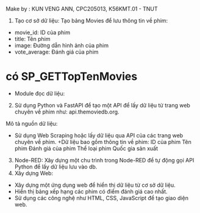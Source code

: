 Make by : KUN VENG ANN, CPC205013, K56KMT.01 - TNUT

1. Tạo cơ sở dữ liệu:
Tạo bảng Movies để lưu thông tin về phim:
+ movie_id: ID của phim
+ title: Tên phim
+ image: Đường dẫn hình ảnh của phim
+ vote_average: Đánh giá của phim
# có SP_GETTopTenMovies 
+ Module đọc dữ liệu:
2. Sử dụng Python và FastAPI để tạo một API để lấy dữ liệu từ trang web chuyên về phim như: api.themoviedb.org.
  
Mô tả nguồn dữ liệu:
+ Sử dụng Web Scraping hoặc lấy dữ liệu qua API của các trang web chuyên về phim.
+Dữ liệu bao gồm thông tin về phim:
ID của phim
Tên phim
Đánh giá của phim
Thể loại phim
Quốc gia sản xuất
3. Node-RED:
Xây dựng một chu trình trong Node-RED để tự động gọi API Python để lấy dữ liệu lưu vào db.
4. Xây dựng Web:
+ Xây dựng một ứng dụng web để hiển thị dữ liệu từ cơ sở dữ liệu.
+ Hiển thị bảng xếp hạng các phim có điểm đánh giá cao nhất.
+ Sử dụng các công nghệ như HTML, CSS, JavaScript để tạo giao diện web.
